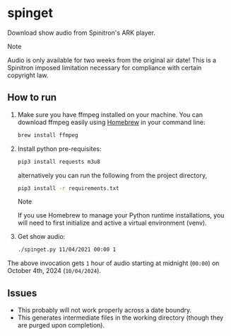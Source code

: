 # spinget

Download show audio from Spinitron's ARK player.

> [!NOTE]
> Audio is only available for two weeks from the original air date! This is a Spinitron imposed limitation necessary for compliance with certain copyright law.

## How to run

1. Make sure you have ffmpeg installed on your machine. You can download ffmpeg easily using [Homebrew](https://brew.sh) in your command line:

    ```zsh
    brew install ffmpeg
    ```

2. Install python pre-requisites:

    ```zsh
    pip3 install requests m3u8
    ```

    alternatively you can run the following from the project directory,

    ```zsh
    pip3 install -r requirements.txt
    ```

    > [!NOTE]
    > If you use Homebrew to manage your Python runtime installations, you will need to first initialize and active a virtual environment (venv).

3. Get show audio:

    ```zsh
    ./spinget.py 11/04/2021 00:00 1
    ```

The above invocation gets `1` hour of audio starting at midnight (`00:00`) on
October 4th, 2024 (`10/04/2024`).

## Issues

- This probably will not work properly across a date boundry.
- This generates intermediate files in the working directory (though they are purged upon completion).
